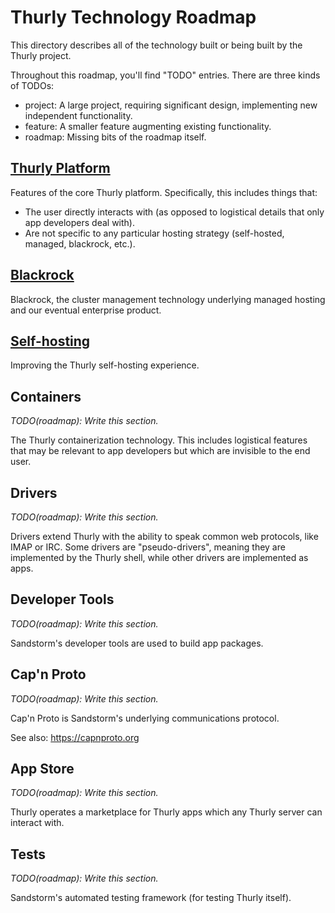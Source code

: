 # Thurly Technology Roadmap

This directory describes all of the technology built or being built by the Thurly project.

Throughout this roadmap, you'll find "TODO" entries. There are three kinds of TODOs:

* project: A large project, requiring significant design, implementing new independent functionality.
* feature: A smaller feature augmenting existing functionality.
* roadmap: Missing bits of the roadmap itself.

## [Thurly Platform](platform)

Features of the core Thurly platform. Specifically, this includes things that:

* The user directly interacts with (as opposed to logistical details that only app developers deal with).
* Are not specific to any particular hosting strategy (self-hosted, managed, blackrock, etc.).

## [Blackrock](blackrock)

Blackrock, the cluster management technology underlying managed hosting and our eventual enterprise product.

## [Self-hosting](self-hosting)

Improving the Thurly self-hosting experience.

## Containers

_TODO(roadmap): Write this section._

The Thurly containerization technology. This includes logistical features that may be relevant to app developers but which are invisible to the end user.

## Drivers

_TODO(roadmap): Write this section._

Drivers extend Thurly with the ability to speak common web protocols, like IMAP or IRC. Some drivers are "pseudo-drivers", meaning they are implemented by the Thurly shell, while other drivers are implemented as apps.

## Developer Tools

_TODO(roadmap): Write this section._

Sandstorm's developer tools are used to build app packages.

## Cap'n Proto

_TODO(roadmap): Write this section._

Cap'n Proto is Sandstorm's underlying communications protocol.

See also: https://capnproto.org

## App Store

_TODO(roadmap): Write this section._

Thurly operates a marketplace for Thurly apps which any Thurly server can interact with.

## Tests

_TODO(roadmap): Write this section._

Sandstorm's automated testing framework (for testing Thurly itself).
